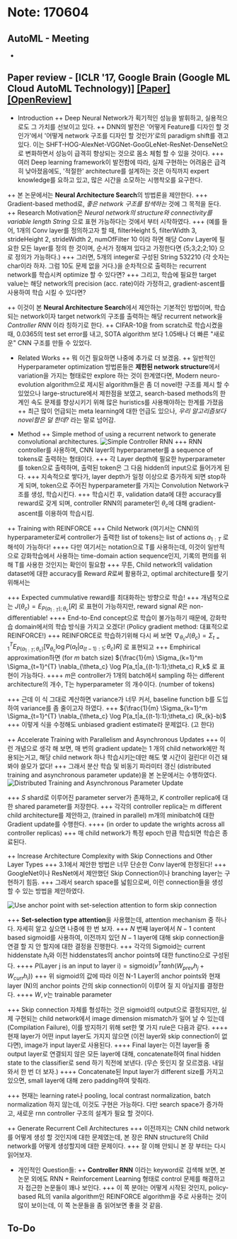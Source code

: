 # Note: 170604
## AutoML - Meeting
- 

## Paper review - [ICLR '17, Google Brain (Google ML Cloud AutoML Technology)] [[Paper]](https://arxiv.org/pdf/1611.01578.pdf) [[OpenReview]](https://openreview.net/forum?id=r1Ue8Hcxg)
- Introduction
++ Deep Neural Network가 획기적인 성능을 발휘하고, 실용적으로도 그 가치를 선보이고 있다. 
++ DNN의 발전은 '어떻게 Feature를 디자인 할 것인가'에서 '어떻게 network 구조를 디자인 할 것인가'로의 paradigm shift를 겪고 있다. 이는 SHFT-HOG-AlexNet-VGGNet-GooGLeNet-ResNet-DenseNet으로 변화하면서 성능이 급격히 향상되는 것으로 몸소 체험 할 수 있을 것이다.
+++ 여러 Deep learning framework이 발전함에 따라, 실제 구현하는 어려움은 급격히 낮아졌음에도, '적절한' architecture를 설계하는 것은 아직까지 expert knowledge를 요하고 있고, 많은 시간을 소모하는 시행착오를 요구한다.

++ 본 논문에서는 **Neural Architecture Search**의 방법론을 제안한다.
+++ Gradient-based method로, _좋은 network 구조를 탐색하는_ 것에 그 목적을 둔다.
++ Research Motivation은 _Neural network의 structure와 connectivity를 variable length String_ 으로 표현 가능하다는 것에서 부터 시작하였다.
+++ (예를 들어, 1개의 Conv layer를 정의하고자 할 때, filterHeight 5, filterWidth 3, strideHeight 2, strideWidth 2, numOfFilter 10 이라 하면 해당 Conv Layer에 필요한 모든 layer를 정의 한 것이며, 순서가 정해져 있다고 가정한다면 {5;3;2;2;10} 으로 정의가 가능하다.)
+++ 그러면, 5개의 integer로 구성된 String 532210 (각 숫자는 char이라 하자. 그럼 10도 문제 없을 거다.)을 순차적으로 출력하는 recurrent network를 학습시켜 optimize 할 수 있다면?
+++ 그리고, 학습에 필요한 target value는 해당 network의 precision (acc. rate)이라 가정하고, gradient-ascent를 사용하여 학습 시킬 수 있다면?

++ 이것이 본 **Neural Architecture Search**에서 제안하는 기본적인 방법이며, 학습되는 network이자 target network의 구조를 출력하는 해당 recurrent network을 _Controller RNN_ 이라 칭하기로 한다.
++ CIFAR-10을 from scratch로 학습시켰을 때, 0.0365의 test set error를 내고, SOTA algorithm 보다 1.05배나 더 빠른 "새로운" CNN 구조를 만들 수 있었다.

- Related Works
++ 뭐 이건 필요하면 나중에 추가로 더 보겠음.
++ 일반적인 Hyperparameter optimization 방법론들은 **제한된 network structure**에서 variation을 가지는 형태로만 explore 하는 것이 한계였다면, Modern neuro-evolution algorithm으로 제시된 algorithm들은 좀 더 novel한 구조를 제시 할 수 있었으나 large-structure에서 제한점을 보였고, search-based methods의 한계인 속도 문제를 향상시키기 위해 많은 huristics를 사용해야하는 한계를 가졌음
++ 최근 많이 언급되는 meta learning에 대한 언급도 있으나, _우리 알고리즘보다 novel함은 덜 한데?_ 라는 말로 넘어감.

- Method
++ Simple method of using a recurrent network to generate convolutional architectures.
![Simple Controller RNN](/image/simple_rnn_controller.png)
+++ RNN controller를 사용하며, CNN layer의 hyperparameter를 a sequence of tokens로 출력하는 형태이다.
+++ 각 Layer depth에 필요한 hyperparameter를 token으로 출력하며, 출력된 token은 그 다음 hidden의 input으로 들어가게 된다.
+++ 지속적으로 쌓다가, layer depth가 일정 이상으로 증가하게 되면 stop하게 되며, token으로 주어진 hyperparameter를 가지는 Convolution Network구조를 생성, 학습시킨다.
+++ 학습시킨 후, validation data에 대한 accuracy를 reward로 갖게 되며, controller RNN의 parameter인 $\theta_c$에 대해 gradient-ascent를 이용하여 학습시킴.

++ Training with REINFORCE
+++ Child Network (여기서는 CNN)의 hyperparameter로써 controller가 출력한 list of tokens는 list of actions $a_{1:T}$ 로 해석이 가능하다!
++++ 다만 여기서는 notation으로 T를 사용하는데, 이것이 일반적으로 강화학습에서 사용하는 time-domain action sequence인지, 기록의 편의를 위해 T를 사용한 것인지는 확인이 필요함
+++ 무튼, Child network의 validation dataset에 대한 accuracy를 Reward $R$로써 활용하고, optimal architecture를 찾기 위해서는

+++ Expected cummulative reward를 최대화하는 방향으로 학습!
+++ 개념적으로는 $J(\theta_c)=E_{P(a_{1:T});\theta_c}[R]$ 로 표현이 가능하지만, reward signal $R$은 non-differentiable!
++++ End-to-End concept으로 학습이 불가능하기 때문에, 강화학습 domain에서의 학습 방식을 가지고 오겠다! (Policy gradient method: 대표적으로 REINFORCE!)
+++ REINFORCE로 학습하기위해 다시 써 보면 $\nabla_{\theta_c} J(\theta_c)=\Sigma_{t=1}^{T} E_{P(a_{1:T};\theta_c)} [\nabla_{\theta_c} \log P(a_t|a_{(t-1):1};\theta_c)R]$ 로 표현되고
+++ Emphirical approximation하면 (for $m$ batch size) ${\frac{1}{m} \Sigma_{k=1}^m \Sigma_{t=1}^{T} \nabla_{\theta_c} \log P(a_t|a_{(t-1):1};\theta_c) R_k$ 로 표현이 가능하다.
++++ $m$은 controller가 1개의 batch에서 sampling 하는 different architecture의 개수, T는 hyperparameter 의 개수이다. (number of tokens)

+++ 근데 이 식 그대로 계산하면 variance가 너무 커서, baseline function b를 도입하여 variance를 좀 줄이고자 하였다.
+++ ${\frac{1}{m} \Sigma_{k=1}^m \Sigma_{t=1}^{T} \nabla_{\theta_c} \log P(a_t|a_{(t-1):1};\theta_c) (R_{k}-b)$ 
+++ 이렇게 식을 수정해도 unbiased gradient estimate라 문제없다. (고 한다)

++ Accelerate Training with Parallelism and Asynchronous Updates
+++ 이런 개념으로 생각 해 보면, 매 번의 gradient update는 1 개의 child network에만 적용되는거고, 해당 child network 하나 학습시키는데만 해도 몇 시간이 걸린다! 이건 돼 봐야 쓸모가 없다!
+++ 그래서 분산 학습 및 비동기 파라미터 갱신 (distributed training and asynchronous parameter update)을 본 논문에서는 수행하였다.
![Distributed Training and Asynchronous Parameter Update](/image/dist_async_train.png)

+++ $S$ shard로 이루어진 parameter server가 존재하고, $K$ controller replica에 대한 shared parameter를 저장한다.
+++ 각각의 controller replica는 m different child architecture를 제안하고, (trained in parallel) m개의 minibatch에 대한 Gradient update를 수행한다.
++++ (in order to update the wrights across all controller replicas)
+++ 매 child network가 특정 epoch 만큼 학습되면 학습은 종료된다.

++ Increase Architecture Complexity with Skip Connections and Other Layer Types
+++ 3.1에서 제안한 방법은 너무 단순한 Conv layer에 한정된다!
+++ GoogleNet이나 ResNet에서 제안했던 Skip Connection이나 branching layer는 구현하기 힘듬.
+++ 그래서 search space를 넓힘으로써, 이런 connection들을 생성 할 수 있는 방법을 제안하였다.

![Use anchor point with set-selection attention to form skip connection](/image/skip_connection.png)

+++ **Set-selection type attention**을 사용했는데, attention mechanism 중 하나다. 자세히 알고 싶으면 나중에 한 번 보자.
+++ $N$ 번째 layer에서 $N-1$ content based sigmoid를 사용하여, 이전까지 있던 $N-1$ layer에 대해 skip connection을 연결 할 지 안 할지에 대한 결정을 진행한다.
+++ 각각의 Sigmoid는 current hiddenstate $h_t$와 이전 hiddenstates의 anchor points에 대한 functino으로 구성된다.
++++ $P\text{(Layer j is an input to layer i)}=\text{sigmoid}(v^T tanh(W_{prev}h_j+W_{curr}h_i))$
+++ 위 sigmoid의 값에 따라 이전 N-1 Layer의 anchor points와 현재 layer (N)의 anchor points 간의 skip connection이 이루어 질 지 아닐지를 결정한다.
++++ $W, v$는 trainable parameter

+++ Skip connection 자체를 형성하는 것은 sigmoid의 output으로 결정되지만, 실제 구현되는 child network에서 image dimension mismatch가 일어 날 수 있는데 (Compilation Failure), 이를 방지하기 위해 set한 몇 가지 rule은 다음과 같다.
++++ 현재 layer가 어떤 input layer도 가지지 않으면 (이전 layer와 skip connection이 없다면), image가 input layer로 사용된다.
++++ Final layer는 이전 layer들 중 output layer로 연결되지 않은 모든 layer에 대해, concatenate하여 final hidden state to the classifier로 send 하기 직전에 보낸다. (무슨 뜻인지 잘 모르겠음. 내일 와서 한 번 더 보자.)
++++ Concatenate된 Input layer가 different size를 가지고 있으면, small layer에 대해 zero padding하여 맞춰라.


+++ 현재는 learning rate나 pooling, local contrast normalization, batch normalization 하지 않는데, 이것도 구현은 가능하다. 다만 search space가 증가하고, 새로운 rnn controller 구조의 설계가 필요 할 것이다.

++ Generate Recurrent Cell Architectures
+++ 이전까지는 CNN child network를 어떻게 생성 할 것인지에 대한 문제였는데, 본 장은 RNN structure의 Child network를 어떻게 생성할지에 대한 문제이다.
+++ 잘 이해 안되니 본 장 부터는 다시 읽어보자.


- 개인적인 Question들:
++ **Controller RNN** 이라는 keyword로 검색해 보면, 본 논문 외에도 RNN + Reinforcement Learning 형태로 control 문제를 해결하고자 접근한 논문들이 꽤나 보인다. 
+++ 이 쪽 분야는 어떻게 시작된 것인지, policy-based RL의 vanila algorithm인 REINFORCE algorithm을 주로 사용하는 것이 많이 보이는데, 이 쪽 논문들을 좀 읽어보면 좋을 것 같음.

## To-Do
